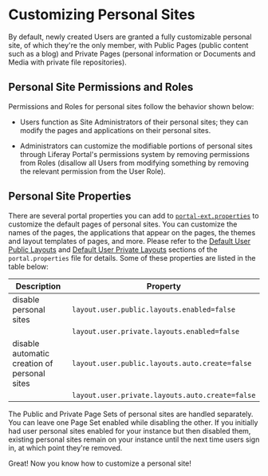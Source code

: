 # Customizing Personal Sites

By default, newly created Users are granted a fully customizable personal site, of which they're the only member, with Public Pages (public content such as a blog) and Private Pages (personal information or Documents and Media with private file repositories). 

## Personal Site Permissions and Roles

Permissions and Roles for personal sites follow the behavior shown below:

- Users function as Site Administrators of their personal sites; they can modify the pages and applications on their personal sites.

- Administrators can customize the modifiable portions of personal sites through Liferay Portal's permissions system by removing permissions from Roles (disallow all Users from modifying something by removing the relevant permission from the User Role).

## Personal Site Properties

There are several portal properties you can add to [`portal-ext.properties`](../../installation-and-upgrades/14-reference/03-portal-properties.md) to customize the default pages of personal sites. You can customize the names of the pages, the applications that appear on the pages, the themes and layout templates of pages, and more. Please refer to the [Default User Public Layouts](https://docs.liferay.com/dxp/portal/7.2-latest/propertiesdoc/portal.properties.html#Default%20User%20Public%20Layouts) and [Default User Private Layouts](https://docs.liferay.com/dxp/portal/7.2-latest/propertiesdoc/portal.properties.html#Default%20User%20Private%20Layouts) sections of the `portal.properties` file for details. Some of these properties are listed in the table below:

| Description | Property |
| --- | --- |
| disable personal sites | `layout.user.public.layouts.enabled=false`
|  | `layout.user.private.layouts.enabled=false` |
| disable automatic creation of personal sites | `layout.user.public.layouts.auto.create=false`
|  | `layout.user.private.layouts.auto.create=false` |

The Public and Private Page Sets of personal sites are handled separately. You can leave one Page Set enabled while disabling the other. If you initially had user personal sites enabled for your instance but then disabled them, existing personal sites remain on your instance until the next time users sign in, at which point they're removed.

Great! Now you know how to customize a personal site!
